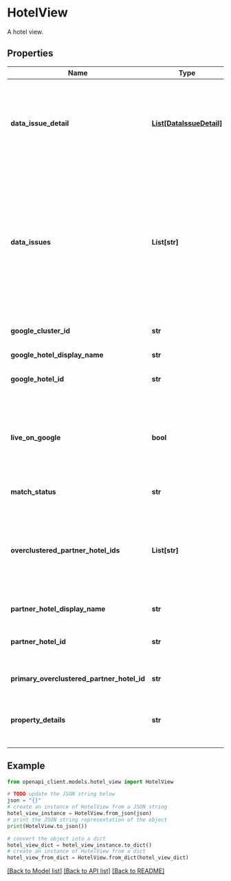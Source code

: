 # HotelView

A hotel view.

## Properties

Name | Type | Description | Notes
------------ | ------------- | ------------- | -------------
**data_issue_detail** | [**List[DataIssueDetail]**](DataIssueDetail.md) | The type and severity of each data quality issue in the feed. If your feed contains data issues, update the feed and resubmit it. For more information, refer to this article. | [optional] 
**data_issues** | **List[str]** | DEPRECATED. Indicates that the hotel has data quality issues. The value of this field indicates the type of error. This has been replaced with the data_issue_detail field. If your feed contains data issues, update the feed and resubmit it. For more information, refer to this article. | [optional] 
**google_cluster_id** | **str** | The Google Maps identifier for the hotel. | [optional] 
**google_hotel_display_name** | **str** | Google&#39;s hotel name. | [optional] 
**google_hotel_id** | **str** | Google&#39;s canonical ID for the hotel. | [optional] 
**live_on_google** | **bool** | Optional. Whether the hotel appears in Google&#39;s hotel booking links. Declaration &amp; behavior to get detection of presence/absence in JSON conversion. | [optional] 
**match_status** | **str** | Current matching status of the hotel. | [optional] 
**overclustered_partner_hotel_ids** | **List[str]** | Other hotels with which the hotel is overclustered. If your feed contains overclustered hotels, update the feed and resubmit it. To do this, you can use the manual match tool. | [optional] 
**partner_hotel_display_name** | **str** | Partner&#39;s hotel name. | [optional] 
**partner_hotel_id** | **str** | The unique ID of the hotel that the partner provides in their Hotel List Feed. | [optional] 
**primary_overclustered_partner_hotel_id** | **str** | The primary hotel in the overclustered set. | [optional] 
**property_details** | **str** | Optional. A URL to the property on Google. Only available for properties that are listed. | [optional] 

## Example

```python
from openapi_client.models.hotel_view import HotelView

# TODO update the JSON string below
json = "{}"
# create an instance of HotelView from a JSON string
hotel_view_instance = HotelView.from_json(json)
# print the JSON string representation of the object
print(HotelView.to_json())

# convert the object into a dict
hotel_view_dict = hotel_view_instance.to_dict()
# create an instance of HotelView from a dict
hotel_view_from_dict = HotelView.from_dict(hotel_view_dict)
```
[[Back to Model list]](../README.md#documentation-for-models) [[Back to API list]](../README.md#documentation-for-api-endpoints) [[Back to README]](../README.md)


